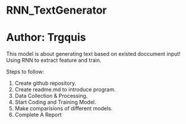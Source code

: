 # RNN_TextGenerator
# Author: Trgquis
This model is about generating text based on existed doccument input! Using RNN to extract feature and train.

Steps to follow:
1. Create github repository.
2. Create readme.md to introduce program.
3. Data Collection & Processing.
4. Start Coding and Training Model.
5. Make comparisions of different models.
6. Complete A Report


